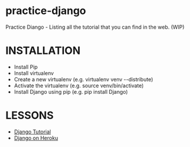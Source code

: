 practice-django
===============

Practice Diango - Listing all the tutorial that you can find in the web. (WIP)

INSTALLATION
==============
- Install Pip
- Install virtualenv
- Create a new virtualenv (e.g. virtualenv venv --distribute)
- Activate the virtualenv (e.g. source venv/bin/activate)
- Install Django using pip (e.g. pip install Django)

LESSONS
===============
- [Django Tutorial](http://goo.gl/zNca3a)
- [Django on Heroku]()

